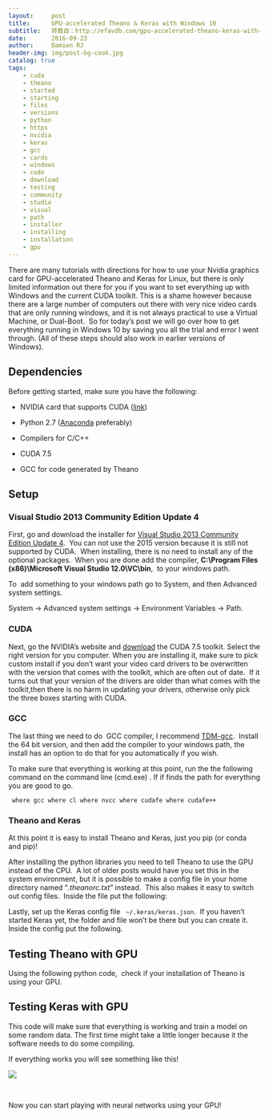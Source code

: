 ```yaml
---
layout:     post
title:      GPU-accelerated Theano & Keras with Windows 10
subtitle:   转载自：http://efavdb.com/gpu-accelerated-theano-keras-with-windows-10/
date:       2016-09-23
author:     Damien RJ
header-img: img/post-bg-cook.jpg
catalog: true
tags:
    - cuda
    - theano
    - started
    - starting
    - files
    - versions
    - python
    - https
    - nvidia
    - keras
    - gcc
    - cards
    - windows
    - code
    - download
    - testing
    - community
    - studio
    - visual
    - path
    - installer
    - installing
    - installation
    - gpu
---
```


There are many tutorials with directions for how to use your Nvidia graphics card for GPU-accelerated Theano and Keras for Linux, but there is only limited information out there for you if you want to set everything up with Windows and the current CUDA toolkit. This is a shame however because there are a large number of computers out there with very nice video cards that are only running windows, and it is not always practical to use a Virtual Machine, or Dual-Boot.  So for today’s post we will go over how to get everything running in Windows 10 by saving you all the trial and error I went through. (All of these steps should also work in earlier versions of Windows).



## Dependencies

Before getting started, make sure you have the following:

- NVIDIA card that supports CUDA ([link](https://developer.nvidia.com/cuda-gpus))

- Python 2.7 ([Anaconda](http://conda.pydata.org/miniconda.html) preferably)

- Compilers for C/C++

- CUDA 7.5

- GCC for code generated by Theano


## Setup

### Visual Studio 2013 Community Edition Update 4

First, go and download the installer for [Visual Studio 2013 Community Edition Update 4](https://www.visualstudio.com/en-us/news/vs2013-community-vs.aspx).  You can not use the 2015 version because it is still not supported by CUDA.  When installing, there is no need to install any of the optional packages.  When you are done add the compiler, **C:\Program Files (x86)\Microsoft Visual Studio 12.0\VC\bin**,  to your windows path.

To  add something to your windows path go to System, and then Advanced system settings.

System → Advanced system settings → Environment Variables → Path.

### CUDA

Next, go the NVIDIA’s website and [download](https://developer.nvidia.com/cuda-downloads) the CUDA 7.5 toolkit. Select the right version for you computer. When you are installing it, make sure to pick custom install if you don’t want your video card drivers to be overwritten with the version that comes with the toolkit, which are often out of date.  If it turns out that your version of the drivers are older than what comes with the toolkit,then there is no harm in updating your drivers, otherwise only pick the three boxes starting with CUDA.

### GCC

The last thing we need to do  GCC compiler, I recommend [TDM-gcc](http://tdm-gcc.tdragon.net/download).  Install the 64 bit version, and then add the compiler to your windows path, the install has an option to do that for you automatically if you wish.

To make sure that everything is working at this point, run the the following command on the command line (cmd.exe) . If if finds the path for everything you are good to go.

` where gcc where cl where nvcc where cudafe where cudafe++`

### Theano and Keras

At this point it is easy to install Theano and Keras, just you pip (or conda and pip)!

After installing the python libraries you need to tell Theano to use the GPU instead of the CPU.  A lot of older posts would have you set this in the system environment, but it is possible to make a config file in your home directory named “*.theanorc.txt*” instead.  This also makes it easy to switch out config files.  Inside the file put the following:

Lastly, set up the Keras config file ` ~/.keras/keras.json`.  If you haven’t started Keras yet, the folder and file won’t be there but you can create it. Inside the config put the following.

## Testing Theano with GPU

Using the following python code,  check if your installation of Theano is using your GPU.

## Testing Keras with GPU

This code will make sure that everything is working and train a model on some random data. The first time might take a little longer because it the software needs to do some compiling.

If everything works you will see something like this!

[![](http://efavdb.com/wp-content/uploads/2016/09/output.png)
](http://efavdb.com/wp-content/uploads/2016/09/output.png)

 

Now you can start playing with neural networks using your GPU!

